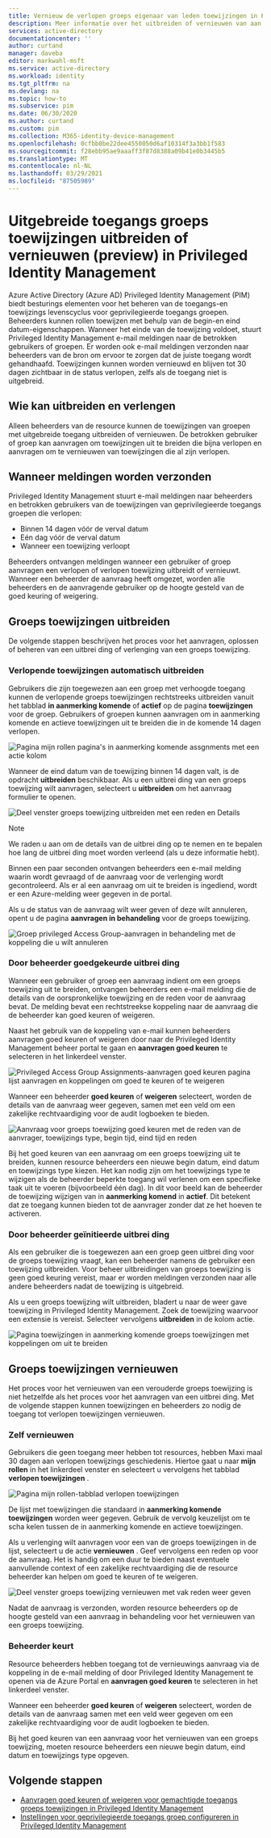 ```yaml
---
title: Vernieuw de verlopen groeps eigenaar van leden toewijzingen in Privileged Identity Management-Azure AD | Microsoft Docs
description: Meer informatie over het uitbreiden of vernieuwen van aan rollen toewijs bare groeps toewijzingen in Azure AD Privileged Identity Management (PIM).
services: active-directory
documentationcenter: ''
author: curtand
manager: daveba
editor: markwahl-msft
ms.service: active-directory
ms.workload: identity
ms.tgt_pltfrm: na
ms.devlang: na
ms.topic: how-to
ms.subservice: pim
ms.date: 06/30/2020
ms.author: curtand
ms.custom: pim
ms.collection: M365-identity-device-management
ms.openlocfilehash: 0cfbb0be22dee4550050d6af10314f3a3bb1f583
ms.sourcegitcommit: f28ebb95ae9aaaff3f87d8388a09b41e0b3445b5
ms.translationtype: MT
ms.contentlocale: nl-NL
ms.lasthandoff: 03/29/2021
ms.locfileid: "87505989"
---
```

# <a name="extend-or-renew-privileged-access-group-assignments-preview-in-privileged-identity-management"></a>Uitgebreide toegangs groeps toewijzingen uitbreiden of vernieuwen (preview) in Privileged Identity Management

Azure Active Directory (Azure AD) Privileged Identity Management (PIM) biedt besturings elementen voor het beheren van de toegangs-en toewijzings levenscyclus voor geprivilegieerde toegangs groepen. Beheerders kunnen rollen toewijzen met behulp van de begin-en eind datum-eigenschappen. Wanneer het einde van de toewijzing voldoet, stuurt Privileged Identity Management e-mail meldingen naar de betrokken gebruikers of groepen. Er worden ook e-mail meldingen verzonden naar beheerders van de bron om ervoor te zorgen dat de juiste toegang wordt gehandhaafd. Toewijzingen kunnen worden vernieuwd en blijven tot 30 dagen zichtbaar in de status verlopen, zelfs als de toegang niet is uitgebreid.

## <a name="who-can-extend-and-renew"></a>Wie kan uitbreiden en verlengen

Alleen beheerders van de resource kunnen de toewijzingen van groepen met uitgebreide toegang uitbreiden of vernieuwen. De betrokken gebruiker of groep kan aanvragen om toewijzingen uit te breiden die bijna verlopen en aanvragen om te vernieuwen van toewijzingen die al zijn verlopen.

## <a name="when-notifications-are-sent"></a>Wanneer meldingen worden verzonden

Privileged Identity Management stuurt e-mail meldingen naar beheerders en betrokken gebruikers van de toewijzingen van geprivilegieerde toegangs groepen die verlopen:

- Binnen 14 dagen vóór de verval datum
- Eén dag vóór de verval datum
- Wanneer een toewijzing verloopt

Beheerders ontvangen meldingen wanneer een gebruiker of groep aanvragen een verlopen of verlopen toewijzing uitbreidt of vernieuwt. Wanneer een beheerder de aanvraag heeft omgezet, worden alle beheerders en de aanvragende gebruiker op de hoogte gesteld van de goed keuring of weigering.

## <a name="extend-group-assignments"></a>Groeps toewijzingen uitbreiden

De volgende stappen beschrijven het proces voor het aanvragen, oplossen of beheren van een uitbrei ding of verlenging van een groeps toewijzing.

### <a name="self-extend-expiring-assignments"></a>Verlopende toewijzingen automatisch uitbreiden

Gebruikers die zijn toegewezen aan een groep met verhoogde toegang kunnen de verlopende groeps toewijzingen rechtstreeks uitbreiden vanuit het tabblad **in aanmerking komende** of **actief** op de pagina **toewijzingen** voor de groep. Gebruikers of groepen kunnen aanvragen om in aanmerking komende en actieve toewijzingen uit te breiden die in de komende 14 dagen verlopen.

![Pagina mijn rollen pagina's in aanmerking komende assgnments met een actie kolom](media/groups-renew-extend/self-extend-group-assignment.png)

Wanneer de eind datum van de toewijzing binnen 14 dagen valt, is de opdracht **uitbreiden** beschikbaar. Als u een uitbrei ding van een groeps toewijzing wilt aanvragen, selecteert u **uitbreiden** om het aanvraag formulier te openen.

![Deel venster groeps toewijzing uitbreiden met een reden en Details](media/groups-renew-extend/extend-request-details-group-assignment.png)

>[!NOTE]
>We raden u aan om de details van de uitbrei ding op te nemen en te bepalen hoe lang de uitbrei ding moet worden verleend (als u deze informatie hebt).

Binnen een paar seconden ontvangen beheerders een e-mail melding waarin wordt gevraagd of de aanvraag voor de verlenging wordt gecontroleerd. Als er al een aanvraag om uit te breiden is ingediend, wordt er een Azure-melding weer gegeven in de portal.

Als u de status van de aanvraag wilt weer geven of deze wilt annuleren, opent u de pagina **aanvragen in behandeling** voor de groeps toewijzing.

![Groep privileged Access Group-aanvragen in behandeling met de koppeling die u wilt annuleren](media/groups-renew-extend/group-assignment-extend-cancel-request.png)

### <a name="admin-approved-extension"></a>Door beheerder goedgekeurde uitbrei ding

Wanneer een gebruiker of groep een aanvraag indient om een groeps toewijzing uit te breiden, ontvangen beheerders een e-mail melding die de details van de oorspronkelijke toewijzing en de reden voor de aanvraag bevat. De melding bevat een rechtstreekse koppeling naar de aanvraag die de beheerder kan goed keuren of weigeren.

Naast het gebruik van de koppeling van e-mail kunnen beheerders aanvragen goed keuren of weigeren door naar de Privileged Identity Management beheer portal te gaan en **aanvragen goed keuren** te selecteren in het linkerdeel venster.

![Privileged Access Group Assignments-aanvragen goed keuren pagina lijst aanvragen en koppelingen om goed te keuren of te weigeren](media/groups-renew-extend/group-assignment-extend-admin-approve.png)

Wanneer een beheerder **goed keuren** of **weigeren** selecteert, worden de details van de aanvraag weer gegeven, samen met een veld om een zakelijke rechtvaardiging voor de audit logboeken te bieden.

![Aanvraag voor groeps toewijzing goed keuren met de reden van de aanvrager, toewijzings type, begin tijd, eind tijd en reden](media/groups-renew-extend/group-assignment-extend-admin-approve-reason.png)

Bij het goed keuren van een aanvraag om een groeps toewijzing uit te breiden, kunnen resource beheerders een nieuwe begin datum, eind datum en toewijzings type kiezen. Het kan nodig zijn om het toewijzings type te wijzigen als de beheerder beperkte toegang wil verlenen om een specifieke taak uit te voeren (bijvoorbeeld één dag). In dit voor beeld kan de beheerder de toewijzing wijzigen van in **aanmerking komend** in **actief**. Dit betekent dat ze toegang kunnen bieden tot de aanvrager zonder dat ze het hoeven te activeren.

### <a name="admin-initiated-extension"></a>Door beheerder geïnitieerde uitbrei ding

Als een gebruiker die is toegewezen aan een groep geen uitbrei ding voor de groeps toewijzing vraagt, kan een beheerder namens de gebruiker een toewijzing uitbreiden. Voor beheer uitbreidingen van groeps toewijzing is geen goed keuring vereist, maar er worden meldingen verzonden naar alle andere beheerders nadat de toewijzing is uitgebreid.

Als u een groeps toewijzing wilt uitbreiden, bladert u naar de weer gave toewijzing in Privileged Identity Management. Zoek de toewijzing waarvoor een extensie is vereist. Selecteer vervolgens **uitbreiden** in de kolom actie.

![Pagina toewijzingen in aanmerking komende groeps toewijzingen met koppelingen om uit te breiden](media/groups-renew-extend/group-assignment-extend-admin-approve.png)

## <a name="renew-group-assignments"></a>Groeps toewijzingen vernieuwen

Het proces voor het vernieuwen van een verouderde groeps toewijzing is niet hetzelfde als het proces voor het aanvragen van een uitbrei ding. Met de volgende stappen kunnen toewijzingen en beheerders zo nodig de toegang tot verlopen toewijzingen vernieuwen.

### <a name="self-renew"></a>Zelf vernieuwen

Gebruikers die geen toegang meer hebben tot resources, hebben Maxi maal 30 dagen aan verlopen toewijzings geschiedenis. Hiertoe gaat u naar **mijn rollen** in het linkerdeel venster en selecteert u vervolgens het tabblad **verlopen toewijzingen** .

![Pagina mijn rollen-tabblad verlopen toewijzingen](media/groups-renew-extend/groups-renew-from-my-roles.png)

De lijst met toewijzingen die standaard in **aanmerking komende toewijzingen** worden weer gegeven. Gebruik de vervolg keuzelijst om te scha kelen tussen de in aanmerking komende en actieve toewijzingen.

Als u verlenging wilt aanvragen voor een van de groeps toewijzingen in de lijst, selecteert u de actie **vernieuwen** . Geef vervolgens een reden op voor de aanvraag. Het is handig om een duur te bieden naast eventuele aanvullende context of een zakelijke rechtvaardiging die de resource beheerder kan helpen om goed te keuren of te weigeren.

![Deel venster groeps toewijzing vernieuwen met vak reden weer geven](media/groups-renew-extend/groups-renew-request-form.png)

Nadat de aanvraag is verzonden, worden resource beheerders op de hoogte gesteld van een aanvraag in behandeling voor het vernieuwen van een groeps toewijzing.

### <a name="admin-approves"></a>Beheerder keurt

Resource beheerders hebben toegang tot de vernieuwings aanvraag via de koppeling in de e-mail melding of door Privileged Identity Management te openen via de Azure Portal en **aanvragen goed keuren** te selecteren in het linkerdeel venster.

Wanneer een beheerder **goed keuren** of **weigeren** selecteert, worden de details van de aanvraag samen met een veld weer gegeven om een zakelijke rechtvaardiging voor de audit logboeken te bieden.

Bij het goed keuren van een aanvraag voor het vernieuwen van een groeps toewijzing, moeten resource beheerders een nieuwe begin datum, eind datum en toewijzings type opgeven.

## <a name="next-steps"></a>Volgende stappen

- [Aanvragen goed keuren of weigeren voor gemachtigde toegangs groeps toewijzingen in Privileged Identity Management](groups-approval-workflow.md)
- [Instellingen voor geprivilegieerde toegangs groep configureren in Privileged Identity Management](groups-role-settings.md)
